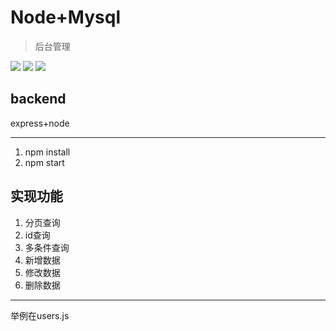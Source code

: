# Node+Mysql

> 后台管理<br>

![](https://travis-ci.org/xialonghua/kotmvp.svg?branch=master)
![](https://img.shields.io/badge/language-Node-green.svg)
![](https://img.shields.io/badge/DB-Mysql-blue.svg)


## backend 
express+node

----------
1. npm install
2. npm start

## 实现功能

1. 分页查询
2. id查询
3. 多条件查询
4. 新增数据
5. 修改数据
6. 删除数据

----------
举例在users.js
